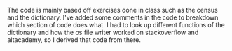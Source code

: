 The code is mainly based off exercises done in class such as the census and the dictionary. I've added some comments in the code to breakdown which section of code does what. I had to look up different functions of the dictionary and how the os file writer worked on stackoverflow and altacademy, so I derived that code from there.
